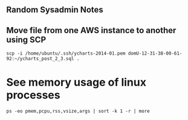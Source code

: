 ## Random Sysadmin Notes

## Move file from one AWS instance to another using SCP

    scp -i /home/ubuntu/.ssh/ycharts-2014-01.pem domU-12-31-38-00-61-92:~/ycharts_post_2_3.sql .

# See memory usage of linux processes

    ps -eo pmem,pcpu,rss,vsize,args | sort -k 1 -r | more

